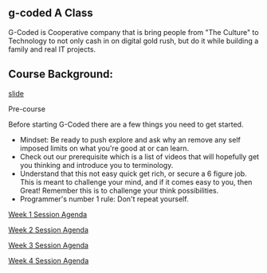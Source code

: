 ## g-coded A Class

G-Coded is Cooperative company that is bring people from "The Culture" to Technology to not only cash in on digital gold rush, but do it while building a family and real IT projects.

## Course Background:

[slide](https://docs.google.com/presentation/d/1jMmfWO_z_R45dW6iPtzvwGhObKorxtj3RknEoyh5YiM/edit?usp=sharing)

Pre-course

Before starting G-Coded there are a few things you need to get started.

- Mindset: Be ready to push explore and ask why an remove any self imposed limits on what you're good at or can learn.
- Check out our prerequisite which is a list of videos that will hopefully get you thinking and introduce you to terminology.
- Understand that this not easy quick get rich, or secure a 6 figure job. This is meant to challenge your mind, and if it comes easy to you, then Great! Remember this is to challenge your think possibilities.
- Programmer's number 1 rule: Don't repeat yourself.

[Week 1 Session Agenda](week%201/Agenda.md)

[Week 2 Session Agenda](week%202/Agenda.md)

[Week 3 Session Agenda](week%203/Agenda.md)

[Week 4 Session Agenda](week%204/Agenda.md)
